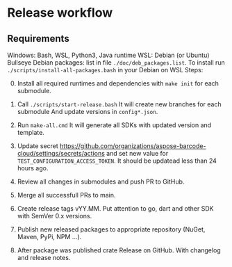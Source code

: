 Release workflow
================

Requirements
------------

Windows: Bash, WSL, Python3, Java runtime
WSL: Debian (or Ubuntu) Bullseye
Debian packages: list in file `./doc/deb_packages.list`. To install run `./scripts/install-all-packages.bash` in your Debian on WSL
Steps:

0. Install all required runtimes and dependencies with `make init` for each submodule.

1. Call `./scripts/start-release.bash`
    It will create new branches for each submodule
    And update versions in `config*.json`.

2. Run `make-all.cmd`
    It will generate all SDKs with updated version and template.

3. Update secret <https://github.com/organizations/aspose-barcode-cloud/settings/secrets/actions> and set new value for `TEST_CONFIGURATION_ACCESS_TOKEN`. It should be updatead less than 24 hours ago.

4. Review all changes in submodules and push PR to GitHub.

5. Merge all successfull PRs to main.

6. Create release tags vYY.MM. Put attention to go, dart and other SDK with SemVer 0.x versions.

7. Publish new released packages to appropriate repository (NuGet, Maven, PyPi, NPM ...).

8. After package was published crate Release on GitHub. With changelog and release notes.
